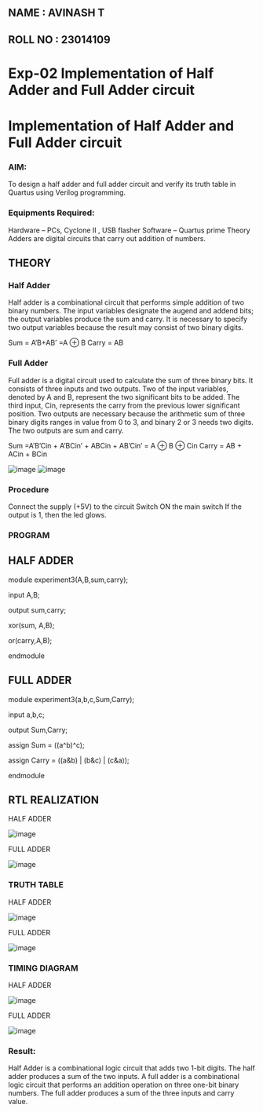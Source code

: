 ## NAME : AVINASH T
## ROLL NO : 23014109 


# Exp-02 Implementation of Half Adder and Full Adder circuit

# Implementation of Half Adder and Full Adder circuit

### AIM:
To design a half adder and full adder circuit and verify its truth table in Quartus using Verilog programming.

### Equipments Required:
Hardware – PCs, Cyclone II , USB flasher
Software – Quartus prime
Theory
Adders are digital circuits that carry out addition of numbers.

## THEORY

### Half Adder
Half adder is a combinational circuit that performs simple addition of two binary numbers. The input variables designate the augend and addend bits; the output variables produce the sum and carry. It is necessary to specify two output variables because the result may consist of two binary digits.

Sum = A’B+AB’ =A ⊕ B Carry = AB

### Full Adder
Full adder is a digital circuit used to calculate the sum of three binary bits. It consists of three inputs and two outputs. Two of the input variables, denoted by A and B, represent the two significant bits to be added. The third input, Cin, represents the carry from the previous lower significant position. Two outputs are necessary because the arithmetic sum of three binary digits ranges in value from 0 to 3, and binary 2 or 3 needs two digits. The two outputs are sum and carry.

Sum =A’B’Cin + A’BCin’ + ABCin + AB’Cin’ = A ⊕ B ⊕ Cin Carry = AB + ACin + BCin

![image](https://user-images.githubusercontent.com/36288975/163552156-a13e5a56-c638-4110-97d9-8896907c8d25.png)
![image](https://user-images.githubusercontent.com/36288975/163552057-b3547877-6d07-45b4-b7e0-bcfebfad9e1d.png)

### Procedure

Connect the supply (+5V) to the circuit
Switch ON the main switch
If the output is 1, then the led glows.

### PROGRAM

 ## HALF ADDER
module experiment3(A,B,sum,carry);

input A,B;

output sum,carry;

xor(sum, A,B);

or(carry,A,B);

endmodule

 ## FULL ADDER
module experiment3(a,b,c,Sum,Carry);

input a,b,c;

output Sum,Carry;

assign Sum = ((a^b)^c);

assign Carry = ((a&b) | (b&c) | (c&a));

endmodule

## RTL REALIZATION

  HALF ADDER
  
 ![image](https://github.com/AVINASH05T/Exp-02-Implementation-of-Half-Adder-and-Full-Adder-circuit/assets/151514286/16d874c8-00e3-48b5-8ce8-326d550f4e69)
 
  FULL ADDER
  
 ![image](https://github.com/AVINASH05T/Exp-02-Implementation-of-Half-Adder-and-Full-Adder-circuit/assets/151514286/904700e6-9641-461a-896b-42e942a59b73)
 

### TRUTH TABLE 

  HALF ADDER
  
 ![image](https://github.com/AVINASH05T/Exp-02-Implementation-of-Half-Adder-and-Full-Adder-circuit/assets/151514286/b509b16a-f8b8-4460-888a-ce026019c597)
 
  FULL ADDER
  
 ![image](https://github.com/AVINASH05T/Exp-02-Implementation-of-Half-Adder-and-Full-Adder-circuit/assets/151514286/a130a41c-de74-4b09-b6c8-c5a258eeb9cb)


### TIMING DIAGRAM

  HALF ADDER
  
 ![image](https://github.com/AVINASH05T/Exp-02-Implementation-of-Half-Adder-and-Full-Adder-circuit/assets/151514286/3bd5f337-1b4e-437d-a680-f6e8f26b68cd)
 
  FULL ADDER
  
 ![image](https://github.com/AVINASH05T/Exp-02-Implementation-of-Half-Adder-and-Full-Adder-circuit/assets/151514286/30361308-c9d6-4852-9bb9-cba500bbcd61)


### Result:

Half Adder is a combinational logic circuit that adds two 1-bit digits. The half adder produces a sum of the two inputs. A full adder is a combinational logic circuit that performs an addition operation on three one-bit binary numbers. The full adder produces a sum of the three inputs and carry value.
